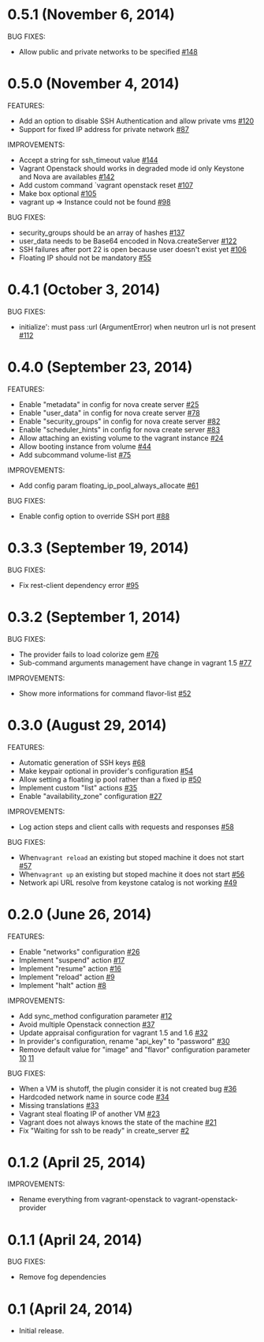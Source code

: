 # 0.5.1 (November 6, 2014)

BUG FIXES:

  - Allow public and private networks to be specified [#148](https://github.com/ggiamarchi/vagrant-openstack-provider/pull/148)

# 0.5.0 (November 4, 2014)

FEATURES:

  - Add an option to disable SSH Authentication and allow private vms [#120](https://github.com/ggiamarchi/vagrant-openstack-provider/issues/120)
  - Support for fixed IP address for private network [#87](https://github.com/ggiamarchi/vagrant-openstack-provider/issues/87)

IMPROVEMENTS:

  - Accept a string for ssh_timeout value [#144](https://github.com/ggiamarchi/vagrant-openstack-provider/issues/144)
  - Vagrant Openstack should works in degraded mode id only Keystone and Nova are availables [#142](https://github.com/ggiamarchi/vagrant-openstack-provider/issues/142)
  - Add custom command `vagrant openstack reset [#107](https://github.com/ggiamarchi/vagrant-openstack-provider/issues/107)
  - Make box optional [#105](https://github.com/ggiamarchi/vagrant-openstack-provider/issues/105)
  - vagrant up => Instance could not be found [#98](https://github.com/ggiamarchi/vagrant-openstack-provider/issues/98)

BUG FIXES:

  - security_groups should be an array of hashes [#137](https://github.com/ggiamarchi/vagrant-openstack-provider/issues/137)
  - user_data needs to be Base64 encoded in Nova.createServer [#122](https://github.com/ggiamarchi/vagrant-openstack-provider/issues/122)
  - SSH failures after port 22 is open because user doesn't exist yet [#106](https://github.com/ggiamarchi/vagrant-openstack-provider/issues/106)
  - Floating IP should not be mandatory [#55](https://github.com/ggiamarchi/vagrant-openstack-provider/issues/55)

# 0.4.1 (October 3, 2014)

BUG FIXES:

  - initialize': must pass :url (ArgumentError) when neutron url is not present [#112](https://github.com/ggiamarchi/vagrant-openstack-provider/issues/112)

# 0.4.0 (September 23, 2014)

FEATURES:

  - Enable "metadata" in config for nova create server [#25](https://github.com/ggiamarchi/vagrant-openstack-provider/issues/25)
  - Enable "user_data" in config for nova create server [#78](https://github.com/ggiamarchi/vagrant-openstack-provider/issues/78)
  - Enable "security_groups" in config for nova create server [#82](https://github.com/ggiamarchi/vagrant-openstack-provider/issues/82)
  - Enable "scheduler_hints" in config for nova create server [#83](https://github.com/ggiamarchi/vagrant-openstack-provider/issues/83)
  - Allow attaching an existing volume to the vagrant instance [#24](https://github.com/ggiamarchi/vagrant-openstack-provider/issues/24)
  - Allow booting instance from volume [#44](https://github.com/ggiamarchi/vagrant-openstack-provider/issues/44)
  - Add subcommand volume-list [#75](https://github.com/ggiamarchi/vagrant-openstack-provider/issues/75)

IMPROVEMENTS:

  - Add config param floating_ip_pool_always_allocate [#61](https://github.com/ggiamarchi/vagrant-openstack-provider/issues/61)

BUG FIXES:

  - Enable config option to override SSH port [#88](https://github.com/ggiamarchi/vagrant-openstack-provider/issues/88)


# 0.3.3 (September 19, 2014)

BUG FIXES:

   - Fix rest-client dependency error [#95](https://github.com/ggiamarchi/vagrant-openstack-provider/issues/95)

# 0.3.2 (September 1, 2014)

BUG FIXES:

   - The provider fails to load colorize gem [#76](https://github.com/ggiamarchi/vagrant-openstack-provider/issues/76)
   - Sub-command arguments management have change in vagrant 1.5 [#77](https://github.com/ggiamarchi/vagrant-openstack-provider/issues/77)

IMPROVEMENTS:

   - Show more informations for command flavor-list [#52](https://github.com/ggiamarchi/vagrant-openstack-provider/issues/52)

# 0.3.0 (August 29, 2014)

FEATURES:

  - Automatic generation of SSH keys [#68](https://github.com/ggiamarchi/vagrant-openstack-provider/issues/68)
  - Make keypair optional in provider's configuration [#54](https://github.com/ggiamarchi/vagrant-openstack-provider/issues/54)
  - Allow setting a floating ip pool rather than a fixed ip [#50](https://github.com/ggiamarchi/vagrant-openstack-provider/issues/50)
  - Implement custom "list" actions [#35](https://github.com/ggiamarchi/vagrant-openstack-provider/issues/35)
  - Enable "availability_zone" configuration [#27](https://github.com/ggiamarchi/vagrant-openstack-provider/issues/27)

IMPROVEMENTS:

  - Log action steps and client calls with requests and responses [#58](https://github.com/ggiamarchi/vagrant-openstack-provider/issues/58)

BUG FIXES:

  - When`vagrant reload` an existing but stoped machine it does not start [#57](https://github.com/ggiamarchi/vagrant-openstack-provider/issues/57)
  - When`vagrant up` an existing but stoped machine it does not start [#56](https://github.com/ggiamarchi/vagrant-openstack-provider/issues/56)
  - Network api URL resolve from keystone catalog is not working [#49](https://github.com/ggiamarchi/vagrant-openstack-provider/issues/49)

# 0.2.0 (June 26, 2014)

FEATURES:

  - Enable "networks" configuration [#26](https://github.com/ggiamarchi/vagrant-openstack-provider/issues/26)
  - Implement "suspend" action [#17](https://github.com/ggiamarchi/vagrant-openstack-provider/issues/17)
  - Implement "resume" action [#16](https://github.com/ggiamarchi/vagrant-openstack-provider/issues/16)
  - Implement "reload" action [#9](https://github.com/ggiamarchi/vagrant-openstack-provider/issues/9)
  - Implement "halt" action [#8](https://github.com/ggiamarchi/vagrant-openstack-provider/issues/8)

IMPROVEMENTS:

  - Add sync_method configuration parameter [#12](https://github.com/ggiamarchi/vagrant-openstack-provider/issues/12)
  - Avoid multiple Openstack connection [#37](https://github.com/ggiamarchi/vagrant-openstack-provider/issues/37)
  - Update appraisal configuration for vagrant 1.5 and 1.6 [#32](https://github.com/ggiamarchi/vagrant-openstack-provider/issues/32)
  - In provider's configuration, rename "api_key" to "password" [#30](https://github.com/ggiamarchi/vagrant-openstack-provider/issues/30)
  - Remove default value for "image" and "flavor" configuration parameter [10](https://github.com/ggiamarchi/vagrant-openstack-provider/issues/10) [11](https://github.com/ggiamarchi/vagrant-openstack-provider/issues/11)

BUG FIXES:

  - When a VM is shutoff, the plugin consider it is not created bug [#36](https://github.com/ggiamarchi/vagrant-openstack-provider/issues/36)
  - Hardcoded network name in source code [#34](https://github.com/ggiamarchi/vagrant-openstack-provider/issues/34)
  - Missing translations [#33](https://github.com/ggiamarchi/vagrant-openstack-provider/issues/33)
  - Vagrant steal floating IP of another VM [#23](https://github.com/ggiamarchi/vagrant-openstack-provider/issues/23)
  - Vagrant does not always knows the state of the machine [#21](https://github.com/ggiamarchi/vagrant-openstack-provider/issues/21)
  - Fix "Waiting for ssh to be ready" in create_server [#2](https://github.com/ggiamarchi/vagrant-openstack-provider/issues/2)

# 0.1.2 (April 25, 2014)

IMPROVEMENTS:

  - Rename everything from vagrant-openstack to vagrant-openstack-provider

# 0.1.1 (April 24, 2014)

BUG FIXES:

  - Remove fog dependencies

# 0.1 (April 24, 2014)

* Initial release.
